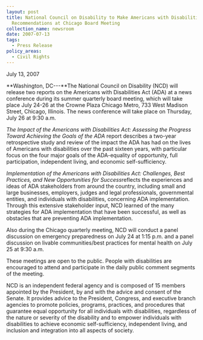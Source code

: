 ```yaml
---
layout: post
title: National Council on Disability to Make Americans with Disabilities Act
  Recommendations at Chicago Board Meeting
collection_name: newsroom
date: 2007-07-13
tags:
  - Press Release
policy_areas:
  - Civil Rights
---
```


J﻿uly 13, 2007

**Washington, DC---**The National Council on Disability (NCD) will release two reports on the Americans with Disabilities Act (ADA) at a news conference during its summer quarterly board meeting, which will take place July 24-26 at the Crowne Plaza Chicago Metro, 733 West Madison Street, Chicago, Illinois. The news conference will take place on Thursday, July 26 at 9:30 a.m.

*The Impact of the Americans with Disabilities Act: Assessing the Progress Toward Achieving the Goals of the ADA* report describes a two-year retrospective study and review of the impact the ADA has had on the lives of Americans with disabilities over the past sixteen years, with particular focus on the four major goals of the ADA-equality of opportunity, full participation, independent living, and economic self-sufficiency.

*Implementation of the Americans with Disabilities Act: Challenges, Best Practices, and New Opportunities for Success*reflects the experiences and ideas of ADA stakeholders from around the country, including small and large businesses, employers, judges and legal professionals, governmental entities, and individuals with disabilities, concerning ADA implementation. Through this extensive stakeholder input, NCD learned of the many strategies for ADA implementation that have been successful, as well as obstacles that are preventing ADA implementation.

Also during the Chicago quarterly meeting, NCD will conduct a panel discussion on emergency preparedness on July 24 at 1:15 p.m. and a panel discussion on livable communities/best practices for mental health on July 25 at 9:30 a.m.

These meetings are open to the public. People with disabilities are encouraged to attend and participate in the daily public comment segments of the meeting.

NCD is an independent federal agency and is composed of 15 members appointed by the President, by and with the advice and consent of the Senate. It provides advice to the President, Congress, and executive branch agencies to promote policies, programs, practices, and procedures that guarantee equal opportunity for all individuals with disabilities, regardless of the nature or severity of the disability and to empower individuals with disabilities to achieve economic self-sufficiency, independent living, and inclusion and integration into all aspects of society.
